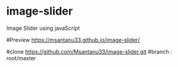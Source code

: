 # image-slider
Image Slider using javaScript

#Preview 
https://msantanu33.github.io/image-slider/

#clone
https://github.com/Msantanu33/image-slider.git
#branch : root/master
